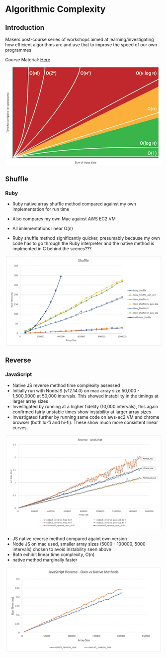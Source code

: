 # Algorithmic Complexity

## Introduction
Makers post-course series of workshops aimed at learning/investigating how efficient algorithms are and use that to improve the speed of our own programmes

Course Material: [Here](https://github.com/makersacademy/course/tree/master/algorithmic_complexity)

<div align="center">
<img src="images/big-o-chart.png" />
</div>

## Shuffle

### Ruby

- Ruby native array shuffle method compared against my own implementation for run time
- Also compares my own Mac against AWS EC2 VM

- All imlementations linear O(n)
- Ruby shuffle method significantly quicker, presumably because my own code has to go through the Ruby interpreter and the native method is implmented in C behind the scenes???

<div align="center">
<img src="images/shuffle_plot3.png" />
</div>

## Reverse

### JavaScript

- Native JS reverse method time complexity assessed
- Initially run with NodeJS (v12.14.0) on mac array size 50,000 - 1,500,0000 at 50,000 intervals. This showed instability in the timings at larger array sizes
- Investigated by running at a higher fidelity (10,000 intervals), this again confirmed fairly unstable times show instability at larger array sizes
- Investigated further by running same code on aws-ec2 VM and chrome browser (both lo-fi and hi-fi). These show much more consistent linear curves.

<div align="center">
<img src="images/js_reverse_plot.png" />
</div>

- JS native reverse method compared againt own version
- Node JS on mac used, smaller array sizes (5000 - 100000, 5000 intervals) chosen to avoid instability seen above
- Both exhibit linear time complexity, O(n)
- native method marginally faster

<div align="center">
<img src="images/reverse.png" />
</div>

